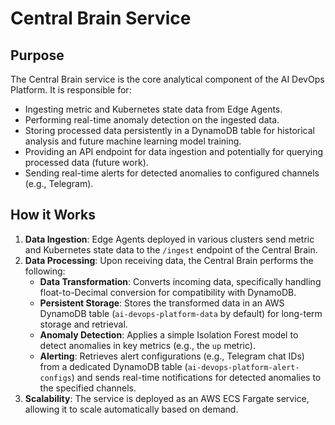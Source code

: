 # Central Brain Service

## Purpose
The Central Brain service is the core analytical component of the AI DevOps Platform. It is responsible for:
- Ingesting metric and Kubernetes state data from Edge Agents.
- Performing real-time anomaly detection on the ingested data.
- Storing processed data persistently in a DynamoDB table for historical analysis and future machine learning model training.
- Providing an API endpoint for data ingestion and potentially for querying processed data (future work).
- Sending real-time alerts for detected anomalies to configured channels (e.g., Telegram).

## How it Works
1.  **Data Ingestion**: Edge Agents deployed in various clusters send metric and Kubernetes state data to the `/ingest` endpoint of the Central Brain.
2.  **Data Processing**: Upon receiving data, the Central Brain performs the following:
    *   **Data Transformation**: Converts incoming data, specifically handling float-to-Decimal conversion for compatibility with DynamoDB.
    *   **Persistent Storage**: Stores the transformed data in an AWS DynamoDB table (`ai-devops-platform-data` by default) for long-term storage and retrieval.
    *   **Anomaly Detection**: Applies a simple Isolation Forest model to detect anomalies in key metrics (e.g., the `up` metric).
    *   **Alerting**: Retrieves alert configurations (e.g., Telegram chat IDs) from a dedicated DynamoDB table (`ai-devops-platform-alert-configs`) and sends real-time notifications for detected anomalies to the specified channels.
3.  **Scalability**: The service is deployed as an AWS ECS Fargate service, allowing it to scale automatically based on demand.